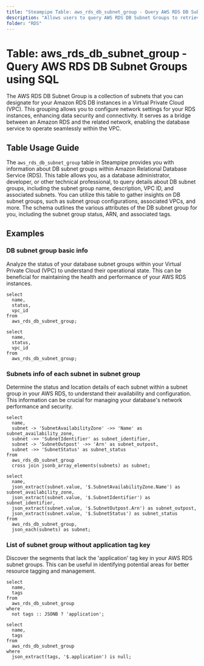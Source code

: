```yaml
---
title: "Steampipe Table: aws_rds_db_subnet_group - Query AWS RDS DB Subnet Groups using SQL"
description: "Allows users to query AWS RDS DB Subnet Groups to retrieve information about each DB subnet group configured in an AWS account."
folder: "RDS"
---
```


# Table: aws_rds_db_subnet_group - Query AWS RDS DB Subnet Groups using SQL

The AWS RDS DB Subnet Group is a collection of subnets that you can designate for your Amazon RDS DB instances in a Virtual Private Cloud (VPC). This grouping allows you to configure network settings for your RDS instances, enhancing data security and connectivity. It serves as a bridge between an Amazon RDS and the related network, enabling the database service to operate seamlessly within the VPC.

## Table Usage Guide

The `aws_rds_db_subnet_group` table in Steampipe provides you with information about DB subnet groups within Amazon Relational Database Service (RDS). This table allows you, as a database administrator, developer, or other technical professional, to query details about DB subnet groups, including the subnet group name, description, VPC ID, and associated subnets. You can utilize this table to gather insights on DB subnet groups, such as subnet group configurations, associated VPCs, and more. The schema outlines the various attributes of the DB subnet group for you, including the subnet group status, ARN, and associated tags.

## Examples

### DB subnet group basic info
Analyze the status of your database subnet groups within your Virtual Private Cloud (VPC) to understand their operational state. This can be beneficial for maintaining the health and performance of your AWS RDS instances.

```sql+postgres
select
  name,
  status,
  vpc_id
from
  aws_rds_db_subnet_group;
```

```sql+sqlite
select
  name,
  status,
  vpc_id
from
  aws_rds_db_subnet_group;
```

### Subnets info of each subnet in subnet group
Determine the status and location details of each subnet within a subnet group in your AWS RDS, to understand their availability and configuration. This information can be crucial for managing your database's network performance and security.

```sql+postgres
select
  name,
  subnet -> 'SubnetAvailabilityZone' ->> 'Name' as subnet_availability_zone,
  subnet ->> 'SubnetIdentifier' as subnet_identifier,
  subnet -> 'SubnetOutpost' ->> 'Arn' as subnet_outpost,
  subnet ->> 'SubnetStatus' as subnet_status
from
  aws_rds_db_subnet_group
  cross join jsonb_array_elements(subnets) as subnet;
```

```sql+sqlite
select
  name,
  json_extract(subnet.value, '$.SubnetAvailabilityZone.Name') as subnet_availability_zone,
  json_extract(subnet.value, '$.SubnetIdentifier') as subnet_identifier,
  json_extract(subnet.value, '$.SubnetOutpost.Arn') as subnet_outpost,
  json_extract(subnet.value, '$.SubnetStatus') as subnet_status
from
  aws_rds_db_subnet_group,
  json_each(subnets) as subnet;
```

### List of subnet group without application tag key
Discover the segments that lack the 'application' tag key in your AWS RDS subnet groups. This can be useful in identifying potential areas for better resource tagging and management.

```sql+postgres
select
  name,
  tags
from
  aws_rds_db_subnet_group
where
  not tags :: JSONB ? 'application';
```

```sql+sqlite
select
  name,
  tags
from
  aws_rds_db_subnet_group
where
  json_extract(tags, '$.application') is null;
```